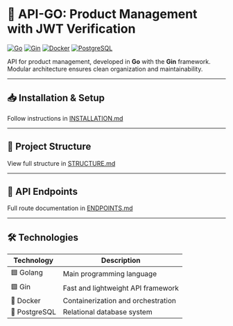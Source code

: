 # 🚀 API-GO: Product Management with JWT Verification

[![Go](https://img.shields.io/badge/Go-1.21-blue?logo=go)](https://golang.org/) 
[![Gin](https://img.shields.io/badge/Gin-Framework-brightgreen?logo=gin)](https://gin-gonic.com/) 
[![Docker](https://img.shields.io/badge/Docker-Container-blue?logo=docker)](https://www.docker.com/) 
[![PostgreSQL](https://img.shields.io/badge/PostgreSQL-Database-blue?logo=postgresql)](https://www.postgresql.org/)

API for product management, developed in **Go** with the **Gin** framework. Modular architecture ensures clean organization and maintainability.

---

## 📥 Installation & Setup

Follow instructions in [INSTALLATION.md](./docs/INSTALLATION.md)

---

## 📂 Project Structure

View full structure in [STRUCTURE.md](./docs/STRUCTURE.md)

---

## 📖 API Endpoints

Full route documentation in [ENDPOINTS.md](./docs/ENDPOINTS.md)

---

## 🛠️ Technologies

| Technology | Description |
|------------|-------------|
| 🟦 Golang | Main programming language |
| 🟩 Gin | Fast and lightweight API framework |
| 🐳 Docker | Containerization and orchestration |
| 🐘 PostgreSQL | Relational database system |
